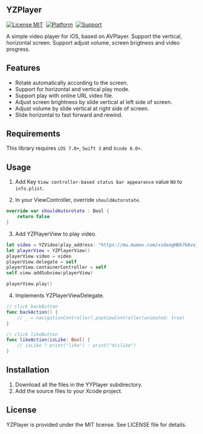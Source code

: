 ## YZPlayer

[![License MIT](https://img.shields.io/badge/license-MIT-green.svg?style=flat)](https://raw.githubusercontent.com/coolryze/YZPlayer/master/LICENSE)&nbsp;
[![Platform](https://img.shields.io/badge/platform-iOS-lightgrey.svg)](https://www.apple.com/nl/ios/)&nbsp;
[![Support](https://img.shields.io/badge/support-iOS%207%2B%20-blue.svg?style=flat)](https://www.apple.com/nl/ios/)&nbsp;

A simple video player for iOS, based on AVPlayer. Support the vertical, horizontal screen. Support adjust volume, screen brigtness and video progress. 


## Features

- Rotate automatically according to the screen.
- Support for horizontal and vertical play mode.
- Support play with online URL video file.
- Adjust screen brightness by slide vertical at left side of screen.
- Adjust volume by slide vertical at right side of screen.
- Slide horizontal to fast forward and rewind.


## Requirements

This library requires `iOS 7.0+`, `Swift 3` and `Xcode 8.0+`.


## Usage

1. Add Key `View controller-based status bar appearance` value `NO` to `info.plist`.

2. In your ViewController, override `shouldAutorotate`.

```swift
override var shouldAutorotate : Bool {
    return false
}
```

3. Add YZPlayerView to play video.

```swift
let video = YZVideo(play_address: "https://mu.mumov.com/videogHDk7k6vxjiahC0yPRAXBN3omu", title: "旅游丨柏林的符号学")
let playerView = YZPlayerView()
playerView.video = video
playerView.delegate = self
playerView.containerController = self
self.view.addSubview(playerView)

playerView.play()
```

4. Implements YZPlayerViewDelegate.

```swift
// click backButton
func backAction() {
    // _ = navigationController?.popViewController(animated: true)
}

// click likeButton
func likeAction(isLike: Bool) {
    // isLike ? print("like") : print("dislike")
}
```


## Installation

1. Download all the files in the YYPlayer subdirectory.
2. Add the source files to your Xcode project.


## License

YZPlayer is provided under the MIT license. See LICENSE file for details.